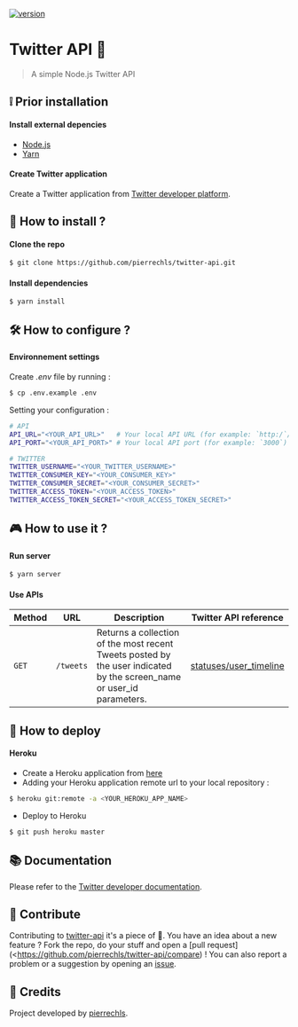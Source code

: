 [![version](https://img.shields.io/badge/version-1.0.0-green.svg?style=flat-square)](https://github.com/pierrechls/twitter-api)

# Twitter API :hatched_chick:

> A simple Node.js Twitter API

## :grey_exclamation: Prior installation

#### Install external depencies

- [Node.js](https://nodejs.org/en/download/)
- [Yarn](https://yarnpkg.com/lang/en/docs/install/)

#### Create Twitter application

Create a Twitter application from [Twitter developer platform](https://developer.twitter.com/en/apps).

## :rocket: How to install ?

#### Clone the repo

```bash
$ git clone https://github.com/pierrechls/twitter-api.git
```

#### Install dependencies

```
$ yarn install
```

## :hammer_and_wrench: How to configure ?

#### Environnement settings

Create _.env_ file by running :

```bash
$ cp .env.example .env
```

Setting your configuration :

```bash
# API
API_URL="<YOUR_API_URL>"   # Your local API URL (for example: `http:/`/localhost)
API_PORT="<YOUR_API_PORT>" # Your local API port (for example: `3000`)

# TWITTER
TWITTER_USERNAME="<YOUR_TWITTER_USERNAME>"
TWITTER_CONSUMER_KEY="<YOUR_CONSUMER_KEY>"
TWITTER_CONSUMER_SECRET="<YOUR_CONSUMER_SECRET>"
TWITTER_ACCESS_TOKEN="<YOUR_ACCESS_TOKEN>"
TWITTER_ACCESS_TOKEN_SECRET="<YOUR_ACCESS_TOKEN_SECRET>"
```

## :video_game: How to use it ?

#### Run server

```bash
$ yarn server
```

#### Use APIs

| Method | URL | Description | Twitter API reference
| --- | --- | --- | --- |
| `GET` | `/tweets` | Returns a collection of the most recent Tweets posted by the user indicated by the screen_name or user_id parameters. | [statuses/user_timeline](https://developer.twitter.com/en/docs/tweets/timelines/api-reference/get-statuses-user_timeline.html)

## :rocket: How to deploy

#### Heroku

- Create a Heroku application from [here](https://dashboard.heroku.com/new-app)
- Adding your Heroku application remote url to your local repository :

```bash
$ heroku git:remote -a <YOUR_HEROKU_APP_NAME>
```
- Deploy to Heroku

```bash
$ git push heroku master
```

## :books: Documentation

Please refer to the [Twitter developer documentation](https://developer.twitter.com/en/docs).

## :raised_hands: Contribute

Contributing to [twitter-api](https://github.com/pierrechls/twitter-api) it's a piece of :cake:. You have an idea about a new feature ? Fork the repo, do your stuff and open a [pull request](<https://github.com/pierrechls/twitter-api/compare) ! You can also report a problem or a suggestion by opening an [issue](https://github.com/pierrechls/twitter-api/new).

## :tada: Credits

Project developed by [pierrechls](https://github.com/pierrechls/).
